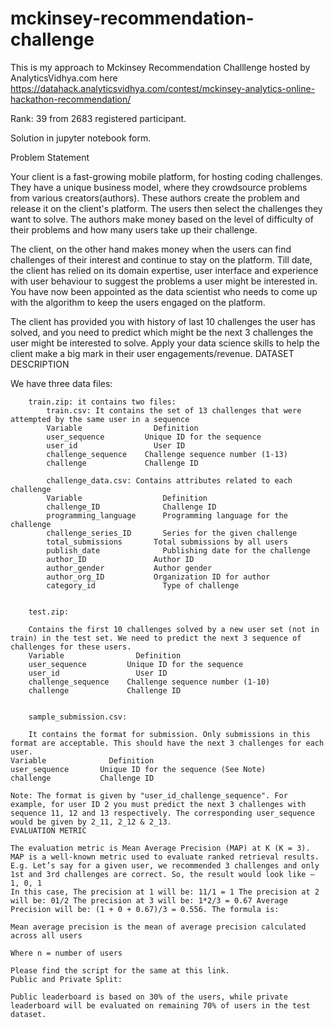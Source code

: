 # mckinsey-recommendation-challenge

This is my approach to Mckinsey Recommendation Challlenge hosted by AnalyticsVidhya.com here 
https://datahack.analyticsvidhya.com/contest/mckinsey-analytics-online-hackathon-recommendation/

Rank: 39 from 2683 registered participant.

Solution in jupyter notebook form.

Problem Statement

Your client is a fast-growing mobile platform, for hosting coding challenges. They have a unique business model, where they crowdsource problems from various creators(authors). These authors create the problem and release it on the client's platform. The users then select the challenges they want to solve. The authors make money based on the level of difficulty of their problems and how many users take up their challenge.

 

The client, on the other hand makes money when the users can find challenges of their interest and continue to stay on the platform. Till date, the client has relied on its domain expertise, user interface and experience with user behaviour to suggest the problems a user might be interested in. You have now been appointed as the data scientist who needs to come up with the algorithm to keep the users engaged on the platform.

The client has provided you with history of last 10 challenges the user has solved, and you need to predict which might be the next 3 challenges the user might be interested to solve. Apply your data science skills to help the client make a big mark in their user engagements/revenue.
DATASET DESCRIPTION

We have three data files:

        train.zip: it contains two files:
            train.csv: It contains the set of 13 challenges that were attempte­­d by the same user in a sequence
            Variable 	            Definition
            user_sequence 	      Unique ID for the sequence
            user_id 	            User ID
            challenge_sequence 	  Challenge sequence number (1-13)
            challenge 	          Challenge ID
             
            challenge_data.csv: Contains attributes related to each challenge
            Variable 	              Definition
            challenge_ID 	          Challenge ID
            programming_language 	  Programming language for the challenge
            challenge_series_ID 	  Series for the given challenge
            total_submissions 	    Total submissions by all users
            publish_date 	          Publishing date for the challenge
            author_ID 	            Author ID
            author_gender 	        Author gender
            author_org_ID 	        Organization ID for author
            category_id 	          Type of challenge


        test.zip: 

        Contains the first 10 challenges solved by a new user set (not in train) in the test set. We need to predict the next 3 sequence of challenges for these users.
        Variable 	            Definition
        user_sequence 	      Unique ID for the sequence
        user_id 	            User ID
        challenge_sequence 	  Challenge sequence number (1-10)
        challenge 	          Challenge ID


        sample_submission.csv: 

        It contains the format for submission. Only submissions in this format are acceptable. This should have the next 3 challenges for each user.
    Variable 	          Definition
    user_sequence 	    Unique ID for the sequence (See Note)
    challenge 	        Challenge ID
         
    Note: The format is given by "user_id_challenge_sequence". For example, for user ID 2 you must predict the next 3 challenges with sequence 11, 12 and 13 respectively. The corresponding user_sequence would be given by 2_11, 2_12 & 2_13.
    EVALUATION METRIC

    The evaluation metric is Mean Average Precision (MAP) at K (K = 3). MAP is a well-known metric used to evaluate ranked retrieval results. E.g. Let’s say for a given user, we recommended 3 challenges and only 1st and 3rd challenges are correct. So, the result would look like — 1, 0, 1
    In this case, The precision at 1 will be: 11/1 = 1 The precision at 2 will be: 01/2 The precision at 3 will be: 1*2/3 = 0.67 Average Precision will be: (1 + 0 + 0.67)/3 = 0.556. The formula is:

    Mean average precision is the mean of average precision calculated across all users

    Where n = number of users

    Please find the script for the same at this link.
    Public and Private Split:

    Public leaderboard is based on 30% of the users, while private leaderboard will be evaluated on remaining 70% of users in the test dataset.

